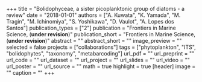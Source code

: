 +++
title = "Bolidophyceae, a sister picoplanktonic group of diatoms - a review"
date = "2018-01-01"
authors = ["A. Kuwata", "K. Yamada", "M. Tragin", "M. Ichinomiya", "S. Yoshikawa", "D. Vaulot", "A. Lopes dos Santos"]
publication_types = ["2"]
publication = "Frontiers in Marine Science, (**under revision**)"
publication_short = "Frontiers in Marine Science, (**under revision**)"
abstract = ""
abstract_short = ""
image_preview = ""
selected = false
projects = ["collaborations"]
tags = ["phytoplankton", "ITS", "bolidophytes", "taxonomy", "metabarcoding"]
url_pdf = ""
url_preprint = ""
url_code = ""
url_dataset = ""
url_project = ""
url_slides = ""
url_video = ""
url_poster = ""
url_source = ""
math = true
highlight = true
[header]
image = ""
caption = ""
+++
